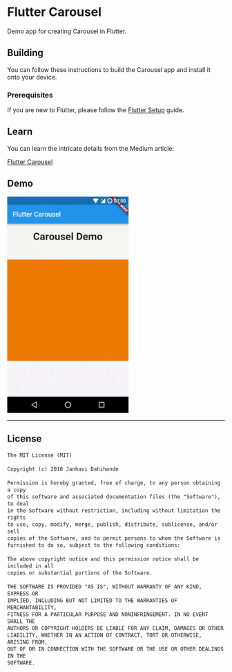 # Flutter Carousel

Demo app for creating Carousel in Flutter.

## Building

You can follow these instructions to build the Carousel app
and install it onto your device.

### Prerequisites

If you are new to Flutter, please follow
the [Flutter Setup](https://flutter.io/setup/) guide.

## Learn
 You can learn the intricate details from the Medium article:

[Flutter Carousel](https://medium.com/flutter-io/creating-a-carousel-with-flutter-adf9a756e949)


## Demo

<img alt="Carousel Demo Video" height="500px" src="https://raw.githubusercontent.com/JanhaviDahihande/FlutterCarousel/master/art/Carousel_Demo.gif" />

--------------------

## License

    The MIT License (MIT)

    Copyright (c) 2018 Janhavi Dahihande

    Permission is hereby granted, free of charge, to any person obtaining a copy
    of this software and associated documentation files (the "Software"), to deal
    in the Software without restriction, including without limitation the rights
    to use, copy, modify, merge, publish, distribute, sublicense, and/or sell
    copies of the Software, and to permit persons to whom the Software is
    furnished to do so, subject to the following conditions:

    The above copyright notice and this permission notice shall be included in all
    copies or substantial portions of the Software.

    THE SOFTWARE IS PROVIDED "AS IS", WITHOUT WARRANTY OF ANY KIND, EXPRESS OR
    IMPLIED, INCLUDING BUT NOT LIMITED TO THE WARRANTIES OF MERCHANTABILITY,
    FITNESS FOR A PARTICULAR PURPOSE AND NONINFRINGEMENT. IN NO EVENT SHALL THE
    AUTHORS OR COPYRIGHT HOLDERS BE LIABLE FOR ANY CLAIM, DAMAGES OR OTHER
    LIABILITY, WHETHER IN AN ACTION OF CONTRACT, TORT OR OTHERWISE, ARISING FROM,
    OUT OF OR IN CONNECTION WITH THE SOFTWARE OR THE USE OR OTHER DEALINGS IN THE
    SOFTWARE.
